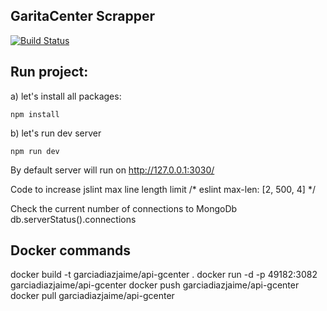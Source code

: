 GaritaCenter Scrapper
----

[![Build Status](https://travis-ci.org/garciadiazjaime/scrapper-garitacenter.svg)](https://travis-ci.org/garciadiazjaime/scrapper-garitacenter)

Run project:
----
a) let's install all packages:

`npm install`

b) let's run dev server

`npm run dev`

By default server will run on http://127.0.0.1:3030/

Code to increase jslint max line length limit
/* eslint max-len: [2, 500, 4] */

Check the current number of connections to MongoDb
db.serverStatus().connections

Docker commands
----

docker build -t garciadiazjaime/api-gcenter .
docker run -d -p 49182:3082 garciadiazjaime/api-gcenter
docker push garciadiazjaime/api-gcenter
docker pull garciadiazjaime/api-gcenter
